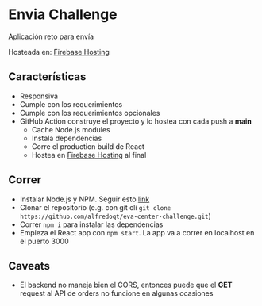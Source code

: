 # Envia Challenge

Aplicación reto para envía

Hosteada en: [Firebase Hosting](https://envia-challenge.firebaseapp.com/)

## Características

- Responsiva
- Cumple con los requerimientos
- Cumple con los requerimientos opcionales
- GitHub Action construye el proyecto y lo hostea con cada push a **main**
  - Cache Node.js modules
  - Instala dependencias
  - Corre el production build de React
  - Hostea en [Firebase Hosting](https://envia-challenge.firebaseapp.com/) al final

## Correr

- Instalar Node.js y NPM. Seguir esto [link](https://nodejs.org/en/)
- Clonar el repositorio (e.g. con git cli `git clone https://github.com/alfredoqt/eva-center-challenge.git`)
- Correr `npm i` para instalar las dependencias
- Empieza el React app con `npm start`. La app va a correr en localhost en el puerto 3000

## Caveats

- El backend no maneja bien el CORS, entonces puede que el **GET** request al API de orders no funcione en algunas ocasiones
